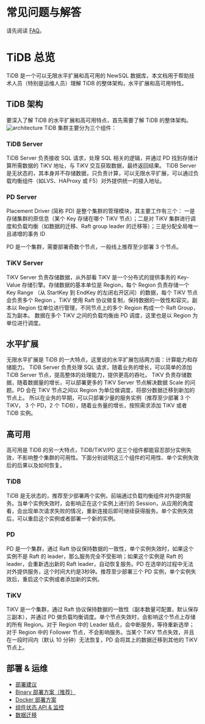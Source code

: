 # 常见问题与解答

请先阅读 [FAQ](./faq.md)。

# TiDB 总览

TiDB 是一个可以无限水平扩展和高可用的 NewSQL 数据库，本文档用于帮助技术人员（特别是运维人员）理解 TiDB 的整体架构，水平扩展和高可用特性。

## TiDB 架构

要深入了解 TiDB 的水平扩展和高可用特点，首先需要了解 TiDB 的整体架构。
![architecture](./op-guide/architecture.png)
TiDB 集群主要分为三个组件：
### TiDB Server 
TiDB Server 负责接收 SQL 请求，处理 SQL 相关的逻辑，并通过 PD 找到存储计算所需数据的 TiKV 地址，与 TiKV 交互获取数据，最终返回结果。
TiDB Server 是无状态的，其本身并不存储数据，只负责计算，可以无限水平扩展，可以通过负载均衡组件（如LVS、HAProxy 或 F5）对外提供统一的接入地址。

### PD Server
Placement Driver (简称 PD) 是整个集群的管理模块，其主要工作有三个： 一是存储集群的原信息（某个 Key 存储在哪个 TiKV 节点）；二是对 TiKV 集群进行调度和负载均衡（如数据的迁移、Raft group leader 的迁移等）；三是分配全局唯一且递增的事务 ID

PD 是一个集群，需要部署奇数个节点，一般线上推荐至少部署 3 个节点。

### TiKV Server
TiKV Server 负责存储数据，从外部看 TiKV 是一个分布式的提供事务的 Key-Value 存储引擎。存储数据的基本单位是 Region，每个 Region 负责存储一个 Key Range （从 StartKey 到 EndKey 的左闭右开区间）的数据，每个 TiKV 节点会负责多个 Region 。TiKV 使用 Raft 协议做复制，保持数据的一致性和容灾。副本以 Region 位单位进行管理，不同节点上的多个 Region 构成一个 Raft Group，互为副本。
数据在多个 TiKV 之间的负载均衡由 PD 调度，这里也是以 Region 为单位进行调度。

## 水平扩展

无限水平扩展是 TiDB 的一大特点，这里说的水平扩展包括两方面：计算能力和存储能力。
TiDB Server 负责处理 SQL 请求，随着业务的增长，可以简单的添加 TiDB Server 节点，提高整体的处理能力，提供更高的吞吐。
TiKV 负责存储数据，随着数据量的增长，可以部署更多的 TiKV Server 节点解决数据 Scale 的问题。PD 会在 TiKV 节点之间以 Region 为单位做调度，将部分数据迁移到新加的节点上。
所以在业务的早期，可以只部署少量的服务实例（推荐至少部署 3 个 TiKV， 3 个 PD，2 个 TiDB），随着业务量的增长，按照需求添加 TiKV 或者 TiDB 实例。

## 高可用

高可用是 TiDB 的另一大特点，TiDB/TiKV/PD 这三个组件都能容忍部分实例失效，不影响整个集群的可用性。下面分别说明这三个组件的可用性、单个实例失效后的后果以及如何恢复。
### TiDB
TiDB 是无状态的，推荐至少部署两个实例，前端通过负载均衡组件对外提供服务。当单个实例失效时，会影响正在这个实例上进行的 Session，从应用的角度看，会出现单次请求失败的情况，重新连接后即可继续获得服务。单个实例失效后，可以重启这个实例或者部署一个新的实例。

### PD
PD 是一个集群，通过 Raft 协议保持数据的一致性，单个实例失效时，如果这个实例不是 Raft 的 leader，那么服务完全不受影响；如果这个实例是 Raft 的 leader，会重新选出新的 Raft leader，自动恢复服务。PD 在选举的过程中无法对外提供服务，这个时间大约是3秒钟。推荐至少部署三个 PD 实例，单个实例失效后，重启这个实例或者添加新的实例。

### TiKV
TiKV 是一个集群，通过 Raft 协议保持数据的一致性（副本数量可配置，默认保存三副本），并通过 PD 做负载均衡调度。单个节点失效时，会影响这个节点上存储的所有 Region。对于 Region 中的 Leader 结点，会中断服务，等待重新选举；对于 Region 中的 Follower 节点，不会影响服务。当某个 TiKV 节点失效，并且在一段时间内（默认 10 分钟）无法恢复，PD 会将其上的数据迁移到其他的 TiKV 节点上。


## 部署 & 运维

- [部署建议](op-guide/recommendation.md)
- [Binary 部署方案（推荐）](op-guide/binary-deployment.md)
- [Docker 部署方案](op-guide/docker-deployment.md)
- [组件状态 API & 监控](op-guide/monitor.md)
- [数据迁移](op-guide/migration.md)